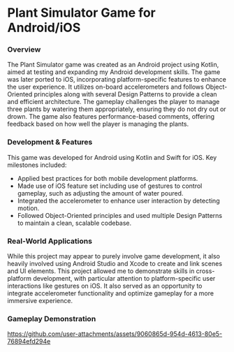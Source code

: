 # Plant Simulator Game for Android/iOS
### Overview

The Plant Simulator game was created as an Android project using Kotlin, aimed at testing and expanding my Android development skills. The game was later ported to iOS, incorporating platform-specific features to enhance the user experience. It utilizes on-board accelerometers and follows Object-Oriented principles along with several Design Patterns to provide a clean and efficient architecture. The gameplay challenges the player to manage three plants by watering them appropriately, ensuring they do not dry out or drown. The game also features performance-based comments, offering feedback based on how well the player is managing the plants.

### Development & Features

This game was developed for Android using Kotlin and Swift for iOS. Key milestones included:

- Applied best practices for both mobile development platforms.
- Made use of iOS feature set including use of gestures to control gameplay, such as adjusting the amount of water poured.
- Integrated the accelerometer to enhance user interaction by detecting motion.
- Followed Object-Oriented principles and used multiple Design Patterns to maintain a clean, scalable codebase.

### Real-World Applications

While this project may appear to purely involve game development, it also heavily involved using Android Studio and Xcode to create and link scenes and UI elements. This project allowed me to demonstrate skills in cross-platform development, with particular attention to platform-specific user interactions like gestures on iOS. It also served as an opportunity to integrate accelerometer functionality and optimize gameplay for a more immersive experience.

### Gameplay Demonstration

https://github.com/user-attachments/assets/9060865d-954d-4613-80e5-76894efd294e

